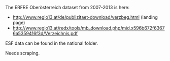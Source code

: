 The ERFRE Oberösterreich dataset from 2007-2013 is here:

* http://www.regio13.at/de/publizitaet-download/verzbeg.html (landing page)
* http://www.regio13.at/redx/tools/mb_download.php/mid.x596b672f63676a5359416f3d/Verzeichnis.pdf

ESF data can be found in the national folder.

Needs scraping.
